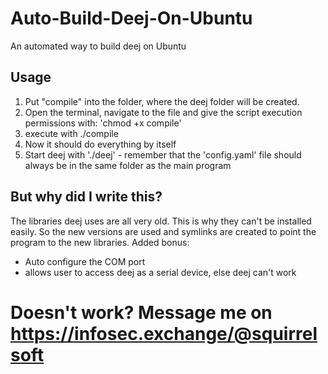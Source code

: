 # Auto-Build-Deej-On-Ubuntu
An automated way to build deej on Ubuntu

## Usage
1. Put "compile" into the folder, where the deej folder will be created.
2. Open the terminal, navigate to the file and give the script execution permissions with: 'chmod +x compile'
3. execute with ./compile
4. Now it should do everything by itself
5. Start deej with './deej' - remember that the 'config.yaml' file should always be in the same folder as the main program

## But why did I write this?
The libraries deej uses are all very old. This is why they can't be installed easily. So the new versions are used and symlinks are created to point the program to the new libraries. 
Added bonus:
- Auto configure the COM port
- allows user to access deej as a serial device, else deej can't work

# Doesn't work? Message me on https://infosec.exchange/@squirrelsoft

